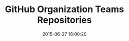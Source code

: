 ---
layout: post
title:  "GitHub Organization Teams Repositories"
date:   2015-06-27 16:00:20
categories: github
tags: organization permissions groups
screenshot: github-user-admin-11.jpg
alt-screenshots: github-user-admin-11-empty.jpg
---